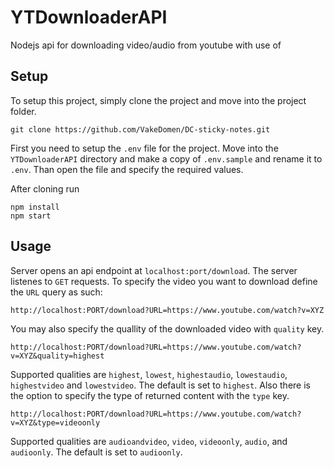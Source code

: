 # YTDownloaderAPI
Nodejs api for downloading video/audio from youtube with use of 

## Setup

To setup this project, simply clone the project and move into the project folder.
```
git clone https://github.com/VakeDomen/DC-sticky-notes.git
```
First you need to setup the ```.env``` file for the project. Move into the ```YTDownloaderAPI``` directory and make a copy of ```.env.sample``` and rename it to ```.env```. Than open the file and specify the required values.

After cloning run 
```
npm install
npm start
```

## Usage
Server opens an api endpoint at ```localhost:port/download```. The server listenes to ```GET``` requests. To specify the video you want to download define the ```URL``` query as such:
```
http://localhost:PORT/download?URL=https://www.youtube.com/watch?v=XYZ
```

You may also specify the quallity of the downloaded video with ```quality``` key.
```
http://localhost:PORT/download?URL=https://www.youtube.com/watch?v=XYZ&quality=highest
```
Supported qualities are ```highest```, ```lowest```, ```highestaudio```, ```lowestaudio```, ```highestvideo``` and ```lowestvideo```. The default is set to ```highest```.
Also there is the option to specify the type of returned content with the ```type``` key.

```
http://localhost:PORT/download?URL=https://www.youtube.com/watch?v=XYZ&type=videoonly
```

Supported qualities are ```audioandvideo```, ```video```, ```videoonly```, ```audio```, and ```audioonly```. The default is set to ```audioonly```.

